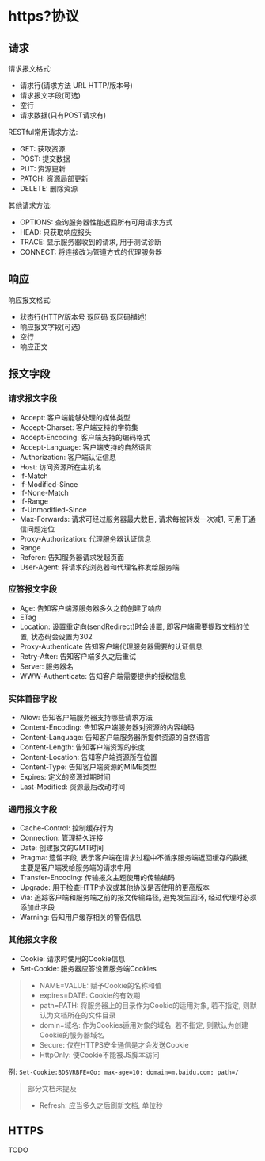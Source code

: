 # https?协议

## 请求

请求报文格式:

* 请求行(请求方法 URL HTTP/版本号)
* 请求报文字段(可选)
* 空行
* 请求数据(只有POST请求有)

RESTful常用请求方法:

* GET: 获取资源
* POST: 提交数据
* PUT: 资源更新
* PATCH: 资源局部更新
* DELETE: 删除资源

其他请求方法:

* OPTIONS: 查询服务器性能返回所有可用请求方式
* HEAD: 只获取响应报头
* TRACE: 显示服务器收到的请求, 用于测试诊断
* CONNECT: 将连接改为管道方式的代理服务器

## 响应

响应报文格式:

* 状态行(HTTP/版本号 返回码 返回码描述)
* 响应报文字段(可选)
* 空行
* 响应正文

## 报文字段

### 请求报文字段

* Accept: 客户端能够处理的媒体类型
* Accept-Charset: 客户端支持的字符集
* Accept-Encoding: 客户端支持的编码格式
* Accept-Language: 客户端支持的自然语言
* Authorization: 客户端认证信息
* Host: 访问资源所在主机名
* If-Match
* If-Modified-Since
* If-None-Match
* If-Range
* If-Unmodified-Since
* Max-Forwards: 请求可经过服务器最大数目, 请求每被转发一次减1, 可用于通信问题定位
* Proxy-Authorization: 代理服务器认证信息
* Range
* Referer: 告知服务器请求发起页面
* User-Agent: 将请求的浏览器和代理名称发给服务端

### 应答报文字段

* Age: 告知客户端源服务器多久之前创建了响应
* ETag
* Location: 设置重定向(sendRedirect)时会设置, 即客户端需要提取文档的位置, 状态码会设置为302
* Proxy-Authenticate 告知客户端代理服务器需要的认证信息
* Retry-After: 告知客户端多久之后重试
* Server: 服务器名
* WWW-Authenticate: 告知客户端需要提供的授权信息

### 实体首部字段

* Allow: 告知客户端服务器支持哪些请求方法
* Content-Encoding: 告知客户端服务器对资源的内容编码
* Content-Language: 告知客户端服务器所提供资源的自然语言
* Content-Length: 告知客户端资源的长度
* Content-Location: 告知客户端资源所在位置
* Content-Type: 告知客户端资源的MIME类型
* Expires: 定义的资源过期时间
* Last-Modified: 资源最后改动时间

### 通用报文字段

* Cache-Control: 控制缓存行为
* Connection: 管理持久连接
* Date: 创建报文的GMT时间
* Pragma: 遗留字段, 表示客户端在请求过程中不循序服务端返回缓存的数据, 主要是客户端发给服务端的请求中用
* Transfer-Encoding: 传输报文主题使用的传输编码
* Upgrade: 用于检查HTTP协议或其他协议是否使用的更高版本
* Via: 追踪客户端和服务端之前的报文传输路径, 避免发生回环, 经过代理时必须添加此字段
* Warning: 告知用户缓存相关的警告信息

### 其他报文字段

* Cookie: 请求时使用的Cookie信息
* Set-Cookie: 服务器应答设置服务端Cookies

> * NAME=VALUE: 赋予Cookie的名称和值
> * expires=DATE: Cookie的有效期
> * path=PATH: 将服务器上的目录作为Cookie的适用对象, 若不指定, 则默认为文档所在的文件目录
> * domin=域名: 作为Cookies适用对象的域名, 若不指定, 则默认为创建Cookie的服务器域名
> * Secure: 仅在HTTPS安全通信是才会发送Cookie
> * HttpOnly: 使Cookie不能被JS脚本访问  

例:  `Set-Cookie:BDSVRBFE=Go; max-age=10; domain=m.baidu.com; path=/`

> 部分文档未提及
>
> * Refresh: 应当多久之后刷新文档, 单位秒

## HTTPS

TODO
